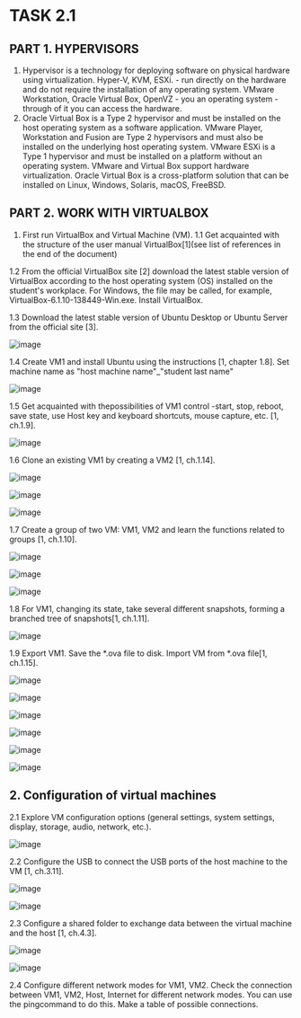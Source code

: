 # TASK 2.1
## PART 1. HYPERVISORS
1. Hypervisor is a technology for deploying software on physical hardware using virtualization. Hyper-V, KVM, ESXi. - run directly on the hardware and do not require the installation of any operating system. VMware Workstation, Oracle Virtual Box, OpenVZ - you an operating system - through of it you can access the hardware.
2. Oracle Virtual Box is a Type 2 hypervisor and must be installed on the host operating system as a software application. VMware Player, Workstation and Fusion are Type 2 hypervisors and must also be installed on the underlying host operating system. VMware ESXi is a Type 1 hypervisor and must be installed on a platform without an operating system. VMware and Virtual Box support hardware virtualization. Oracle Virtual Box is a cross-platform solution that can be installed on Linux, Windows, Solaris, macOS, FreeBSD. 
## PART 2. WORK WITH VIRTUALBOX
1. First run VirtualBox and Virtual Machine (VM).
1.1 Get acquainted with the structure of the user manual VirtualBox[1](see list of references in the end of the document)

1.2 From the official VirtualBox site [2] download the latest stable version of VirtualBox according to the host operating system (OS) installed on the student's workplace. For Windows, the file may be called, for example, VirtualBox-6.1.10-138449-Win.exe. Install VirtualBox.

1.3 Download the latest stable version of Ubuntu Desktop or Ubuntu Server from the official site [3].

![image](https://user-images.githubusercontent.com/58170246/124380285-96678700-dcc4-11eb-845b-0d181e86a06b.png)

1.4 Create VM1 and install Ubuntu using the instructions [1, chapter 1.8]. Set machine name as "host machine name"_"student last name"

![image](https://user-images.githubusercontent.com/58170246/124380349-dc244f80-dcc4-11eb-8836-02df7bd821f9.png)

1.5 Get acquainted with thepossibilities of VM1 control -start, stop, reboot, save state, use Host key and keyboard shortcuts, mouse capture, etc. [1, ch.1.9].

![image](https://user-images.githubusercontent.com/58170246/124380395-1392fc00-dcc5-11eb-9c4c-44337a1165d1.png)

1.6 Clone an existing VM1 by creating a VM2 [1, ch.1.14].

![image](https://user-images.githubusercontent.com/58170246/124380434-3f15e680-dcc5-11eb-98ed-a6fbebb36b14.png)

![image](https://user-images.githubusercontent.com/58170246/124380439-44733100-dcc5-11eb-86a9-99a51c4a7dc9.png)

![image](https://user-images.githubusercontent.com/58170246/124380446-4c32d580-dcc5-11eb-9b6a-3c026e409f28.png)

1.7 Create a group of two VM: VM1, VM2 and learn the functions related to groups [1, ch.1.10].

![image](https://user-images.githubusercontent.com/58170246/124381420-1e508f80-dccb-11eb-893b-ce429738cf07.png)

![image](https://user-images.githubusercontent.com/58170246/124381661-573d3400-dccc-11eb-8ccf-35c105914aff.png)

![image](https://user-images.githubusercontent.com/58170246/124381681-7a67e380-dccc-11eb-9e94-76ccb195a4a4.png)

1.8 For VM1, changing its state, take several different snapshots, forming a branched tree of snapshots[1, ch.1.11].

![image](https://user-images.githubusercontent.com/58170246/124381708-9a97a280-dccc-11eb-8c9a-50b499b20581.png)

1.9 Export VM1. Save the *.ova file to disk. Import VM from *.ova file[1, ch.1.15].

![image](https://user-images.githubusercontent.com/58170246/124381914-8b652480-dccd-11eb-828b-fcdbf5d33845.png)

![image](https://user-images.githubusercontent.com/58170246/124381945-aafc4d00-dccd-11eb-82e7-1fd47235fcdc.png)

![image](https://user-images.githubusercontent.com/58170246/124381957-ba7b9600-dccd-11eb-96d5-b3448bc63915.png)

![image](https://user-images.githubusercontent.com/58170246/124383943-d4ba7180-dcd7-11eb-8605-0a945ab640a2.png)

![image](https://user-images.githubusercontent.com/58170246/124384033-41357080-dcd8-11eb-808a-2cd70b0bfc70.png)

![image](https://user-images.githubusercontent.com/58170246/124384047-53171380-dcd8-11eb-9b26-a04e934e2a3b.png)



## 2. Configuration of virtual machines

2.1 Explore VM configuration options (general settings, system settings, display, storage, audio, network, etc.).

![image](https://user-images.githubusercontent.com/58170246/124384305-362f1000-dcd9-11eb-976d-eabe81e09bc2.png)

2.2 Configure the USB to connect the USB ports of the host machine to the VM [1, ch.3.11].

![image](https://user-images.githubusercontent.com/58170246/124384339-5a8aec80-dcd9-11eb-8605-cdf28f942018.png)

![image](https://user-images.githubusercontent.com/58170246/124384894-18af7580-dcdc-11eb-9bf7-243a91da6d6d.png)


2.3 Configure a shared folder to exchange data between the virtual machine and the host [1, ch.4.3].

![image](https://user-images.githubusercontent.com/58170246/124385608-261a2f00-dcdf-11eb-88e4-0584f5b92a37.png)

![image](https://user-images.githubusercontent.com/58170246/124385377-ebfc5d80-dcdd-11eb-95ec-a117f389edeb.png)


2.4 Configure  different  network  modes  for  VM1,  VM2.  Check  the  connection between VM1, VM2, Host, Internet for different network modes. You can use the pingcommand to do this. Make a table of possible connections.










